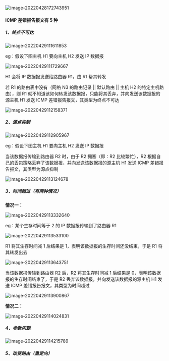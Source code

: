 ![image-20220428172743951](https://aliyun-oss-lpj.oss-cn-qingdao.aliyuncs.com/images/by-picgo/image-20220428172743951.png)

#### ICMP 差错报告报文有 5 种

##### 1、终点不可达

![image-20220429111611853](https://aliyun-oss-lpj.oss-cn-qingdao.aliyuncs.com/images/by-picgo/image-20220429111611853.png)

eg：假设下图主机 H1 要向主机 H2 发送 IP 数据报

![image-20220429111729667](https://aliyun-oss-lpj.oss-cn-qingdao.aliyuncs.com/images/by-picgo/image-20220429111729667.png)

H1 会将 IP 数据报发送给路由器 R1，由 R1 帮其转发

若 R1 的路由表中没有（网络 N3 的路由记录 || 默认路由 || 主机 H2 的特定主机路由），则 R1 就不知道该如何转发该数据报，只能将其丢弃，并向发送该数据报的源主机 H1 发送 ICMP 差错报告报文，其类型为终点不可达

![image-20220429112158371](https://aliyun-oss-lpj.oss-cn-qingdao.aliyuncs.com/images/by-picgo/image-20220429112158371.png)

##### 2、源点抑制

![image-20220429112905967](https://aliyun-oss-lpj.oss-cn-qingdao.aliyuncs.com/images/by-picgo/image-20220429112905967.png)

eg：假设下图主机 H1 要向主机 H2 发送 IP 数据报

当该数据报传输到路由器 R2 时，由于 R2 拥塞（即：R2 比较繁忙），R2 根据自己的丢包策略丢弃了该数据报，并向发送该数据报的源主机 H1 发送 ICMP 差错报告报文，其类型为源点抑制

![image-20220429113124678](https://aliyun-oss-lpj.oss-cn-qingdao.aliyuncs.com/images/by-picgo/image-20220429113124678.png)

##### 3、时间超过（有两种情况）

**情况一：**

![image-20220429113332640](https://aliyun-oss-lpj.oss-cn-qingdao.aliyuncs.com/images/by-picgo/image-20220429113332640.png)

eg：某个生存时间等于 2 的 IP 数据报传输到了路由器 R1

![image-20220429113533100](https://aliyun-oss-lpj.oss-cn-qingdao.aliyuncs.com/images/by-picgo/image-20220429113533100.png)

R1 将其生存时间减 1 后结果是 1，表明该数据报的生存时间还没结束，于是 R1 将其转发出去

![image-20220429113643751](https://aliyun-oss-lpj.oss-cn-qingdao.aliyuncs.com/images/by-picgo/image-20220429113643751.png)

当该数据报传输到路由器 R2 后，R2 将其生存时间减 1 后结果是 0，表明该数据报的生存时间结束了，于是 R2 丢弃该数据报，并向发送该数据报的源主机 H1 发送 ICMP 差错报告报文，其类型为时间超过

![image-20220429113900867](https://aliyun-oss-lpj.oss-cn-qingdao.aliyuncs.com/images/by-picgo/image-20220429113900867.png)

**情况二：**

![image-20220429114024831](https://aliyun-oss-lpj.oss-cn-qingdao.aliyuncs.com/images/by-picgo/image-20220429114024831.png)

##### 4、参数问题

![image-20220429114215789](https://aliyun-oss-lpj.oss-cn-qingdao.aliyuncs.com/images/by-picgo/image-20220429114215789.png)

##### 5、改变路由（重定向）

